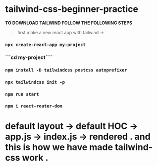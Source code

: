 # tailwind-css-beginner-practice

**TO DOWNLOAD TAILWIND FOLLOW THE FOLLOWING STEPS**

>  first make a new react app with tailwind ->

### ```npx create-react-app my-project```

### ```cd my-project````

### ```npm install -D tailwindcss postcss autoprefixer```

### ```npx tailwindcss init -p```
### ```npm run start```
### ```npm i react-router-dom```
# default layout -> default HOC -> app.js -> index.js -> rendered .  and this is how we have made tailwind-css work . 
